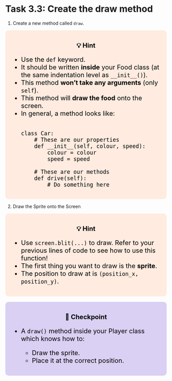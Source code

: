 # Task 3.3: Create the draw method

1.  Create a new method called `draw`.
<div style="font-size: 20px; background-color: #ffebdf; color: black; padding: 15px; border-radius:10px;">
    <p style="text-align: center;"><b>💡 Hint</b></p>
    <ul>  
        <li>Use the <code>def</code> keyword.</li>
        <li>It should be written <strong>inside</strong> your Food class (at the same indentation level as <code>__init__()</code>).</li>
        <li>This method <strong>won’t take any arguments</strong> (only <code>self</code>).</li>
        <li>This method will <strong>draw the food</strong> onto the screen.</li>
        <li>In general, a method looks like:</li>
        <pre><code>
class Car:
    # These are our properties
    def __init__(self, colour, speed):
        colour = colour
        speed = speed
    ‎ 
    # These are our methods
    def drive(self):
        # Do something here
</code></pre>
    </ul>
</div>

2. Draw the Sprite onto the Screen
<div style="font-size: 20px; background-color: #ffebdf; color: black; padding: 15px; border-radius:10px;">
    <p style="text-align: center;"><b>💡 Hint</b></p>
    <ul>  
        <li>Use <code>screen.blit(...)</code> to draw. Refer to your previous lines of code to see how to use this function!</li>
        <li>The first thing you want to draw is the <strong>sprite</strong>.</li>
        <li>The position to draw at is <code>(position_x, position_y)</code>.</li>
    </ul>
</div>

<br>
<div style="font-size: 20px; background-color: #d9d0f3; color: black; padding: 15px; border-radius:10px;">
    <p style="text-align: center;"><b>🚩 Checkpoint</b></p>
    <ul>  
        <li>A <code>draw()</code> method inside your Player class which knows how to:</li>
        <ul>
            <li>Draw the sprite.</li>
            <li>Place it at the correct position.</li>
        </ul>
    </ul>
</div>
